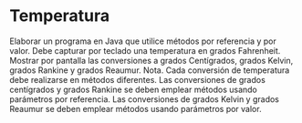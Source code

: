 # Temperatura

Elaborar un programa en Java que utilice métodos por referencia y por valor. Debe capturar por teclado una temperatura en grados Fahrenheit. Mostrar por pantalla las conversiones a grados Centígrados, grados Kelvin, grados Rankine y grados Reaumur. Nota. Cada conversión de temperatura debe realizarse en métodos diferentes. Las conversiones de grados centígrados y grados Rankine se deben emplear métodos usando parámetros por referencia. Las conversiones de grados Kelvin y grados Reaumur se deben emplear métodos usando parámetros por valor.
